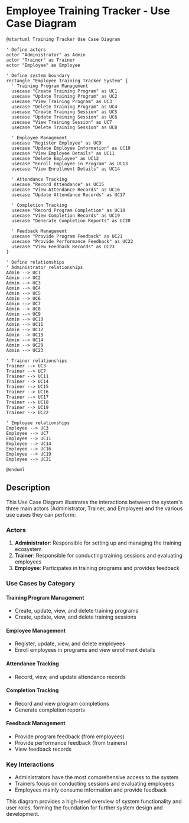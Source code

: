 # Employee Training Tracker - Use Case Diagram

```
@startuml Training Tracker Use Case Diagram

' Define actors
actor "Administrator" as Admin
actor "Trainer" as Trainer
actor "Employee" as Employee

' Define system boundary
rectangle "Employee Training Tracker System" {
  ' Training Program Management
  usecase "Create Training Program" as UC1
  usecase "Update Training Program" as UC2
  usecase "View Training Program" as UC3
  usecase "Delete Training Program" as UC4
  usecase "Create Training Session" as UC5
  usecase "Update Training Session" as UC6
  usecase "View Training Session" as UC7
  usecase "Delete Training Session" as UC8
  
  ' Employee Management
  usecase "Register Employee" as UC9
  usecase "Update Employee Information" as UC10
  usecase "View Employee Details" as UC11
  usecase "Delete Employee" as UC12
  usecase "Enroll Employee in Program" as UC13
  usecase "View Enrollment Details" as UC14
  
  ' Attendance Tracking
  usecase "Record Attendance" as UC15
  usecase "View Attendance Records" as UC16
  usecase "Update Attendance Records" as UC17
  
  ' Completion Tracking
  usecase "Record Program Completion" as UC18
  usecase "View Completion Records" as UC19
  usecase "Generate Completion Reports" as UC20
  
  ' Feedback Management
  usecase "Provide Program Feedback" as UC21
  usecase "Provide Performance Feedback" as UC22
  usecase "View Feedback Records" as UC23
}

' Define relationships
' Administrator relationships
Admin --> UC1
Admin --> UC2
Admin --> UC3
Admin --> UC4
Admin --> UC5
Admin --> UC6
Admin --> UC7
Admin --> UC8
Admin --> UC9
Admin --> UC10
Admin --> UC11
Admin --> UC12
Admin --> UC13
Admin --> UC14
Admin --> UC20
Admin --> UC23

' Trainer relationships
Trainer --> UC3
Trainer --> UC7
Trainer --> UC11
Trainer --> UC14
Trainer --> UC15
Trainer --> UC16
Trainer --> UC17
Trainer --> UC18
Trainer --> UC19
Trainer --> UC22

' Employee relationships
Employee --> UC3
Employee --> UC7
Employee --> UC11
Employee --> UC14
Employee --> UC16
Employee --> UC19
Employee --> UC21

@enduml
```

## Description

This Use Case Diagram illustrates the interactions between the system's three main actors (Administrator, Trainer, and Employee) and the various use cases they can perform:

### Actors
1. **Administrator**: Responsible for setting up and managing the training ecosystem
2. **Trainer**: Responsible for conducting training sessions and evaluating employees
3. **Employee**: Participates in training programs and provides feedback

### Use Cases by Category

#### Training Program Management
- Create, update, view, and delete training programs
- Create, update, view, and delete training sessions

#### Employee Management
- Register, update, view, and delete employees
- Enroll employees in programs and view enrollment details

#### Attendance Tracking
- Record, view, and update attendance records

#### Completion Tracking
- Record and view program completions
- Generate completion reports

#### Feedback Management
- Provide program feedback (from employees)
- Provide performance feedback (from trainers)
- View feedback records

### Key Interactions
- Administrators have the most comprehensive access to the system
- Trainers focus on conducting sessions and evaluating employees
- Employees mainly consume information and provide feedback

This diagram provides a high-level overview of system functionality and user roles, forming the foundation for further system design and development.
